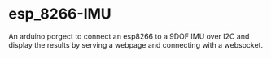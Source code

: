 # esp_8266-IMU

An arduino porgect to connect an esp8266 to a 9DOF IMU over I2C and display the results by serving a webpage and connecting with a websocket.
